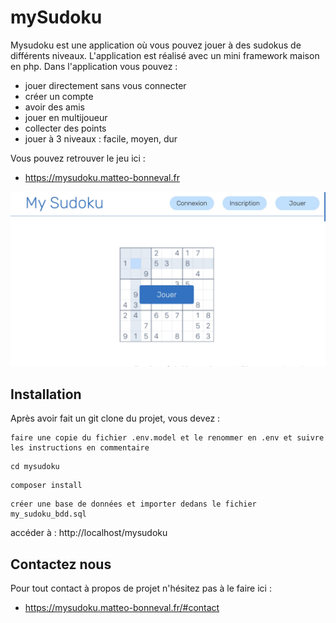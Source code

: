 # mySudoku

Mysudoku est une application où vous pouvez jouer à des sudokus de différents niveaux. L'application est réalisé avec un mini framework maison en php. Dans l'application vous pouvez :
 - jouer directement sans vous connecter
 - créer un compte
 - avoir des amis 
 - jouer en multijoueur
 - collecter des points
 - jouer à 3 niveaux : facile, moyen, dur

Vous pouvez retrouver le jeu ici :
 - https://mysudoku.matteo-bonneval.fr

![Image de la page index](/public/images/image_home.jpg "Page home de l'application")

## Installation

Après avoir fait un git clone du projet, vous devez :
``` 
faire une copie du fichier .env.model et le renommer en .env et suivre les instructions en commentaire
```
```
cd mysudoku
```
```
composer install
```
```
créer une base de données et importer dedans le fichier my_sudoku_bdd.sql
```
accéder à : http://localhost/mysudoku


## Contactez nous

Pour tout contact à propos de projet n'hésitez pas à le faire ici :
 - https://mysudoku.matteo-bonneval.fr/#contact
